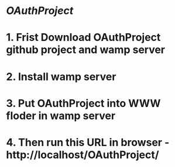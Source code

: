 # *OAuthProject*
# 1. Frist Download OAuthProject github project and wamp server
# 2. Install wamp server
# 3. Put OAuthProject into WWW floder in wamp server
# 4. Then run this URL in browser - http://localhost/OAuthProject/
